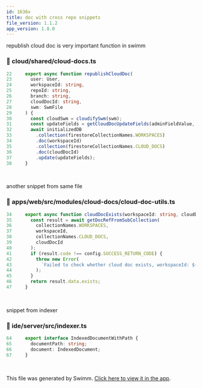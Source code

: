 ```yaml
---
id: 1636v
title: doc with cross repo snippets
file_version: 1.1.2
app_version: 1.8.0
---
```


republish cloud doc is very important function in swimm
<!-- NOTE-swimm-snippet: the lines below link your snippet to Swimm -->
<!-- NOTE-swimm-repo ::veezvxCuzpPrRLLXWD2E:: -->
### 📄 cloud/shared/cloud-docs.ts
```typescript
22     export async function republishCloudDoc(
23       user: User,
24       workspaceId: string,
25       repoId: string,
26       branch: string,
27       cloudDocId: string,
28       swm: SwmFile
29     ) {
30       const cloudSwm = cloudifySwm(swm);
31       const updateFields = getCloudDocUpdateFields(adminFieldValue, cloudSwm, user, { repoId, branch });
32       await initializedDB
33         .collection(firestoreCollectionNames.WORKSPACES)
34         .doc(workspaceId)
35         .collection(firestoreCollectionNames.CLOUD_DOCS)
36         .doc(cloudDocId)
37         .update(updateFields);
38     }
```

<br/>

another snippet from same file
<!-- NOTE-swimm-snippet: the lines below link your snippet to Swimm -->
<!-- NOTE-swimm-repo ::veezvxCuzpPrRLLXWD2E:: -->
### 📄 apps/web/src/modules/cloud-docs/cloud-doc-utils.ts
```typescript
34     export async function cloudDocExists(workspaceId: string, cloudDocId: string): Promise<boolean> {
35       const result = await getDocRefFromSubCollection(
36         collectionNames.WORKSPACES,
37         workspaceId,
38         collectionNames.CLOUD_DOCS,
39         cloudDocId
40       );
41       if (result.code !== config.SUCCESS_RETURN_CODE) {
42         throw new Error(
43           `Failed to check whether cloud doc exists, workspaceId: ${workspaceId}, cloudDocId: ${cloudDocId}, error: ${result.errorMessage}`
44         );
45       }
46       return result.data.exists;
47     }
```

<br/>

snippet from indexer
<!-- NOTE-swimm-snippet: the lines below link your snippet to Swimm -->
<!-- NOTE-swimm-repo ::veezvxCuzpPrRLLXWD2E:: -->
### 📄 ide/server/src/indexer.ts
```typescript
64     export interface IndexedDocumentWithPath {
65       documentPath: string;
66       document: IndexedDocument;
67     }
```

<br/>

This file was generated by Swimm. [Click here to view it in the app](https://swimm-web-app.web.app/repos/Z2l0aHViJTNBJTNBdGVzdC1naXRodWItYXBwJTNBJTNBc3dpbW1pbw==/docs/1636v).
